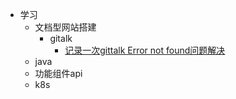 *  学习
    * 文档型网站搭建
        * gitalk
            * [记录一次gittalk Error not found问题解决](/docs/记录一次gitPage的搭建过程.md)
    * java
    * 功能组件api
    * k8s            